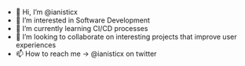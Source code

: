 - 👋 Hi, I’m @ianisticx
- 👀 I’m interested in Software Development
- 🌱 I’m currently learning CI/CD processes
- 💞️ I’m looking to collaborate on interesting projects that improve user experiences
- 📫 How to reach me -> @ianisticx on twitter

<!---
ianisticx/ianisticx is a ✨ special ✨ repository because its `README.md` (this file) appears on your GitHub profile.
You can click the Preview link to take a look at your changes.
--->
